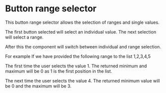 # Button range selector

This button range selector allows the selection of ranges and single values.

The first button selected will select an individual value.
The next selection will select a range.

After this the component will switch between individual and range selection.

For example
If we have provided the following range to the list 1,2,3,4,5

The first time the user selects the value 1. 
The returned minimum and maximum will be 0 as 1 is the first position in the list.

The next time the user selects the value 4.
The returned minimum value will be 0 and the maximum will be 3. 